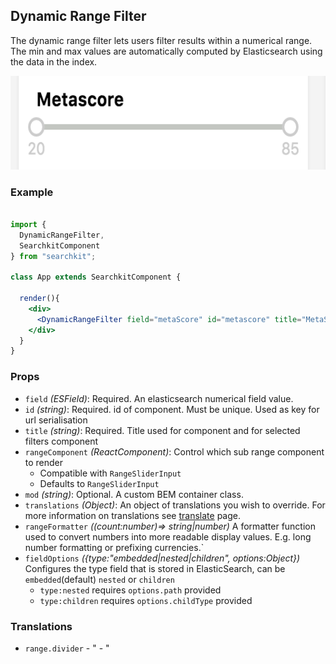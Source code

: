 ## Dynamic Range Filter
The dynamic range filter lets users filter results within a numerical range. The min and max values are automatically computed by Elasticsearch using the data in the index.

<img src="./assets/dynamic-range-filter.png" height="150px"/>

### Example

```jsx

import {
  DynamicRangeFilter,
  SearchkitComponent
} from "searchkit";

class App extends SearchkitComponent {

  render(){
    <div>
      <DynamicRangeFilter field="metaScore" id="metascore" title="MetaScore"/>
    </div>
  }
}
```

### Props
- `field` *(ESField)*: Required. An elasticsearch numerical field value.
- `id` *(string)*: Required. id of component. Must be unique. Used as key for url serialisation
- `title` *(string)*: Required. Title used for component and for selected filters component
- `rangeComponent` *(ReactComponent)*: Control which sub range component to render
   - Compatible with `RangeSliderInput`
   - Defaults to `RangeSliderInput`
- `mod` *(string)*: Optional. A custom BEM container class.
- `translations` *(Object)*: An object of translations you wish to override. For more information on translations see [translate](../../core/Translate.md) page.
- `rangeFormatter` *((count:number)=> string|number)* A formatter function used to convert numbers into more readable display values. E.g. long number formatting or prefixing currencies.`
- `fieldOptions` *({type:"embedded|nested|children", options:Object})* Configures the type field that is stored in ElasticSearch, can be `embedded`(default) `nested` or `children`
  - `type:nested` requires `options.path` provided
  - `type:children` requires `options.childType` provided

### Translations
- `range.divider` - " - "
